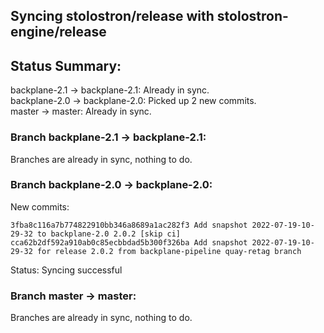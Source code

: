 ## Syncing stolostron/release with stolostron-engine/release

## Status Summary:

backplane-2.1 -> backplane-2.1: Already in sync.  
backplane-2.0 -> backplane-2.0: Picked up 2 new commits.  
master -> master: Already in sync.  

### Branch backplane-2.1 -> backplane-2.1:

Branches are already in sync, nothing to do.

### Branch backplane-2.0 -> backplane-2.0:

New commits:

```
3fba8c116a7b774822910bb346a8689a1ac282f3 Add snapshot 2022-07-19-10-29-32 to backplane-2.0 2.0.2 [skip ci]
cca62b2df592a910ab0c85ecbbdad5b300f326ba Add snapshot 2022-07-19-10-29-32 for release 2.0.2 from backplane-pipeline quay-retag branch
```

Status: Syncing successful

### Branch master -> master:

Branches are already in sync, nothing to do.

